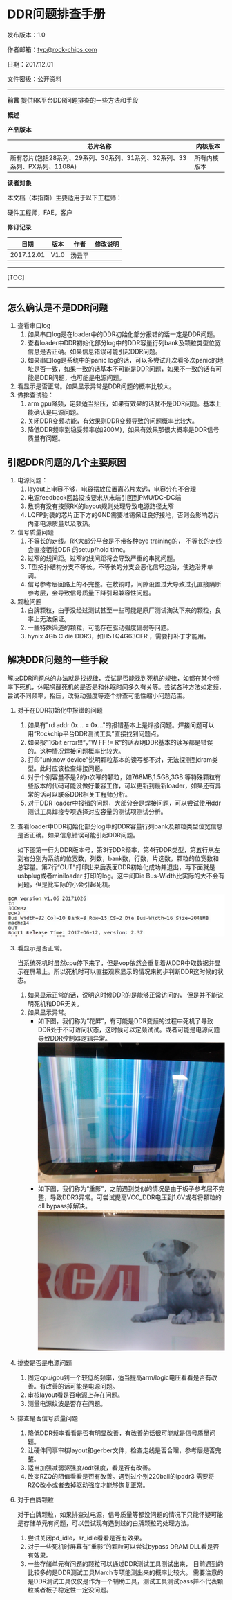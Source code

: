 # **DDR问题排查手册**

发布版本：1.0

作者邮箱：typ@rock-chips.com

日期：2017.12.01

文件密级：公开资料

---

**前言**
提供RK平台DDR问题排查的一些方法和手段

**概述**

**产品版本**

| **芯片名称**                                 | **内核版本** |
| ---------------------------------------- | -------- |
| 所有芯片(包括28系列、29系列、30系列、31系列、32系列、33系列、PX系列、1108A) | 所有内核版本   |

**读者对象**

本文档（本指南）主要适用于以下工程师：

硬件工程师，FAE，客户

**修订记录**

| **日期**     | **版本** | **作者** | **修改说明** |
| ---------- | ------ | ------ | -------- |
| 2017.12.01 | V1.0   | 汤云平    |          |

---

[TOC]

---

## 怎么确认是不是DDR问题

1. 查看串口log
   1. 如果串口log是在loader中的DDR初始化部分报错的话一定是DDR问题。
   2. 查看loader中DDR初始化部分log中的DDR容量行列bank及颗粒类型位宽信息是否正确。如果信息错误可能引起DDR问题。
   3. 如果串口log是系统中的panic log的话，可以多尝试几次看多次panic的地址是否一致，如果一致的话基本不可能是DDR问题，如果不一致的话有可能是DDR问题，也可能是电源问题。
2. 看显示是否正常。如果显示异常是DDR问题的概率比较大。
3. 做排查试验：
   1. arm gpu降频，定频适当抬压，如果有效果的话就不是DDR问题。基本上能确认是电源问题。
   2. 关闭DDR变频功能，有效果则DDR变频导致的问题概率比较大。
   3. 降低DDR频率到稳妥频率(如200M)，如果有效果那很大概率是DDR信号质量有问题。

## 引起DDR问题的几个主要原因

1. 电源问题：
   1. layout上电容不够，电容摆放位置离芯片太远，电容分布不合理
   2. 电源feedback回路没按要求从末端引回到PMU/DC-DC端
   3. 敷铜有没有按照RK的layout规则处理导致电源路径太窄
   4. LQFP封装的芯片正下方的GND需要堆锡保证良好接地，否则会影响芯片内部电源质量以及散热。
2. 信号质量问题
   1. 不等长的走线。RK大部分平台是不带各种eye training的， 不等长的走线会直接牺牲DDR 的setup/hold time。
   2. 过窄的线间距。过窄的线间距将会导致严重的串扰问题。
   3. T型拓扑结构分支不等长。不等长的分支会恶化信号边沿，使边沿非单调。
   4. 信号参考层回路上的不完整。在敷铜时，间隙设置过大导致过孔直接隔断参考层，会导致信号质量下降引起兼容性问题。
3. 颗粒问题
   1. 白牌颗粒，由于没经过测试甚至一些可能是原厂测试淘汰下来的颗粒，良率上无法保证。
   2. 一些特殊渠道的颗粒，可能存在驱动强度偏弱等问题。
   3. hynix 4Gb C die DDR3，如H5TQ4G63**C**FR ，需要打补丁才能用。

## 解决DDR问题的一些手段

解决DDR问题总的办法就是找规律，尝试是否能找到死机的规律，如都在某个频率下死机，休眠唤醒死机的是否是和休眠时间多久有关等。尝试各种方法如定频，尝试不同频率，抬压，改驱动强度等逐个排查可能性缩小问题范围。

1. 对于在DDR初始化中报错的问题

   1. 如果有"rd addr 0x... = 0x..."的报错基本上是焊接问题。焊接问题可以用“Rockchip平台DDR测试工具”直接找到问题点。
   2. 如果报”16bit error!!!“，”W FF != R“的话表明DDR基本的读写都是错误的。这种情况焊接问题概率比较大。
   3. 打印"unknow device"说明颗粒基本的读写都不对，无法探测到dram类型。此时应该检查焊接问题。
   4. 对于个别容量不是2的n次幂的颗粒，如768MB,1.5GB,3GB 等特殊颗粒有些版本的代码可能没做好兼容工作，可以更新到最新loader，如果还有异常的话可以联系DDR相关工程师分析。
   5. 对于DDR loader中报错的问题，大部分会是焊接问题，可以尝试使用ddr测试工具焊接专项选择对应容量的测试项测试分析。

2. 查看loader中DDR初始化部分log中的DDR容量行列bank及颗粒类型位宽信息是否正确。如果信息错误可能引起DDR问题。

   如下图第一行为DDR版本号，第3行DDR频率，第4行DDR类型，第五行从左到右分别为系统的位宽数，列数，bank数，行数，片选数，颗粒的位宽数和总容量。第7行“OUT"打印出来后表面DDR初始化成功并退出，再下面就是usbplug或者miniloader 打印的log。这中间Die Bus-Width比实际的大不会有问题，但是比实际的小会引起死机。

![DDR_Init_log](Rockchip-Developer-Guide-DDR-Problem-Solution-CN\DDR_Init_log.jpg)

3. 看显示是否正常。

   当系统死机时虽然cpu停下来了，但是vop依然会重复着从DDR中取数据并显示在屏幕上。所以死机时可以直接观察显示的情况来初步判断DDR这时候的状态。
   1. 如果显示正常的话，说明这时候DDR的是能够正常访问的， 但是并不能说明死机和DDR无关。
   2. 如果显示异常。
      * 如下图，我们称为“花屏”，有可能是DDR变频的过程中死机了导致DDR处于不可访问状态，这时候可以定频试试。或者可能是电源问题导致DDR控制器逻辑异常。
        ![显示花屏](Rockchip-Developer-Guide-DDR-Problem-Solution-CN\Display-Abnormal.jpg)
      * 如下图，我们称为“重影”，之前遇到类似的情况是由于板子参考层不完整，导致DDR3异常。可尝试提高VCC_DDR电压到1.6V或者将颗粒的dll bypass掉解决。
        ![显示重影](Rockchip-Developer-Guide-DDR-Problem-Solution-CN\Dual-Display.jpg)

4. 排查是否是电源问题

   1. 固定cpu/gpu到一个较低的频率，适当提高arm/logic电压看看是否有改善。有改善的话可能是电源问题。
   2. 审核layout看是否电源上存在问题。
   3. 测量电源纹波是否存在问题。

5. 排查是否信号质量问题

   1. 降低DDR频率看看是否有明显改善，有改善的话很可能就是信号质量问题。
   2. 让硬件同事审核layout和gerber文件，检查走线是否合理，参考层是否完整。
   3. 适当加强减弱驱强度/odt强度，看是否有改善。
   4. 改变RZQ的阻值看看是否有改善。遇到过个别220ball的lpddr3 需要将RZQ改小或者去掉驱动强度才能够恢复正常。

6. 对于白牌颗粒

   对于白牌颗粒，如果排查过电源，信号质量等都没问题的情况下只能怀疑可能是存储单元有问题，可以尝试现有遇到过的白牌颗粒的处理方法。
   1. 尝试关闭pd_idle，sr_idle看看是否有效果。
   2. 对于一些死机时屏幕有“重影”的颗粒可以尝试bypass DRAM DLL看是否有效果。
   3. 一些存储单元有问题的颗粒可以通过DDR测试工具测试出来， 目前遇到的比较多的是DDR测试工具March专项能测出来的概率比较大。
      需要注意的是DDR测试工具仅仅是作为一个辅助工具，测试工具测试pass并不代表颗粒或者板子稳定性一定没问题。
